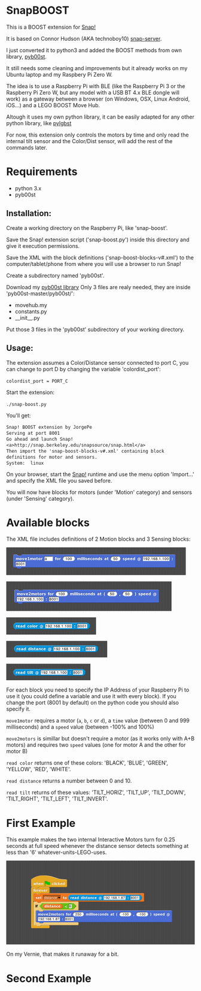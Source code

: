 # SnapBOOST
This is a BOOST extension for [Snap!](http://snap.berkeley.edu/)

It is based on Connor Hudson (AKA technoboy10) [snap-server](https://github.com/technoboy10/snap-server).

I just converted it to python3 and added the BOOST methods from own library, [pyb00st](https://github.com/JorgePe/pyb00st).

It still needs some cleaning and improvements but it already works on my Ubuntu laptop and my Raspbery Pi Zero W.

The idea is to use a Raspberry Pi with BLE (like the Raspberry Pi 3 or the Raspberry Pi Zero W, but any
model with a USB BT 4.x BLE dongle will work) as a gateway between a browser (on Windows, OSX, Linux
Android, iOS...) and a LEGO BOOST Move Hub.

Altough it uses my own python library, it can be easily adapted for any other python library, like [pylgbst](https://github.com/undera/pylgbst)

For now, this extension only controls the motors by time and only read the internal tilt sensor
and the Color/Dist sensor, will add the rest of the commands later.


# Requirements

- python 3.x
- pyb00st


## Installation:

Create a working directory on the Raspberry Pi, like 'snap-boost'.

Save the Snap! extension script ('snap-boost.py') inside this directory and give it execution permissions.

Save the XML with the block definitions ('snap-boost-blocks-v#.xml') to the computer/tablet/phone
from where you will use a browser to run Snap!

Create a subdirectory named 'pyb00st'.

Download my [pyb00st library](https://github.com/JorgePe/pyb00st/archive/master.zip)
Only 3 files are realy needed, they are inside 'pyb00st-master/pyb00st/':

- movehub.my
- constants.py
- \_\_init\_\_.py

Put those 3 files in the 'pyb00st' subdirectory of your working directory. 


## Usage:

The extension assumes a Color/Distance sensor connected to port C, you can change to port D
by changing the variable 'colordist_port':

`colordist_port = PORT_C`


Start the extension:

`./snap-boost.py`

You'll get:

```
Snap! BOOST extension by JorgePe
Serving at port 8001
Go ahead and launch Snap!
<a>http://snap.berkeley.edu/snapsource/snap.html</a>
Then import the 'snap-boost-blocks-v#.xml' containing block definitions for motor and sensors.
System:  linux
```

On your browser, start the [Snap!](http://snap.berkeley.edu/snapsource/snap.html) runtime and use the menu option
'Import...' and specify the XML file you saved before.

You will now have blocks for motors (under 'Motion' category) and sensors (under 'Sensing' category).


# Available blocks

The XML file includes definitions of 2 Motion blocks and 3 Sensing blocks:

![](https://github.com/JorgePe/SnapBOOST/blob/master/images/move1motor.png)

![](https://github.com/JorgePe/SnapBOOST/blob/master/images/move2motors.png)

![](https://github.com/JorgePe/SnapBOOST/blob/master/images/read_color.png)

![](https://github.com/JorgePe/SnapBOOST/blob/master/images/read_distance.png)

![](https://github.com/JorgePe/SnapBOOST/blob/master/images/read_tilt.png)

For each block you need to specify the IP Address of your Raspberry Pi to use it (you could define a
variable and use it with every block). If you change the port (8001 by default) on the python code you
should also specify it.

`move1motor` requires a motor (`a`, `b`, `c` or `d`), a `time` value (between 0 and 999 milliseconds)
and a `speed` value (between -100% and 100%)

`move2motors` is simillar but doesn't require a motor (as it works only with A+B motors) and requires
two `speed` values (one for motor A and the other for motor B)

`read color` returns one of these colors: 'BLACK', 'BLUE', 'GREEN', 'YELLOW', 'RED', 'WHITE'.

`read distance` returns a number between 0 and 10.

`read tilt` returns of these values: 'TILT_HORIZ', 'TILT_UP', 'TILT_DOWN', 'TILT_RIGHT', 'TILT_LEFT', 'TILT_INVERT'.


# First Example

This example makes the two internal Interactive Motors turn for 0.25 seconds at full speed whenever the
distance sensor detects something at less than '6' whatever-units-LEGO-uses.

![](https://github.com/JorgePe/SnapBOOST/blob/master/images/example01.png)

On my Vernie, that makes it runaway for a bit.


# Second Example

